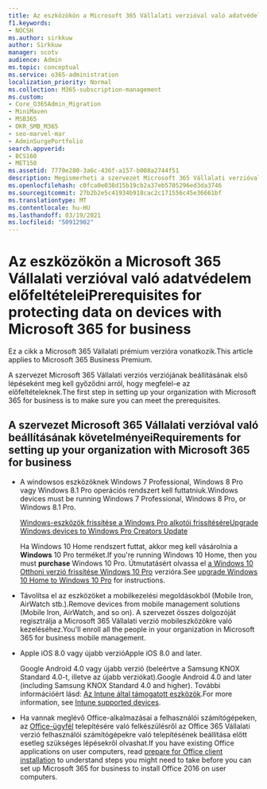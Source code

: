```yaml
---
title: Az eszközökön a Microsoft 365 Vállalati verzióval való adatvédelem előfeltételei
f1.keywords:
- NOCSH
ms.author: sirkkuw
author: Sirkkuw
manager: scotv
audience: Admin
ms.topic: conceptual
ms.service: o365-administration
localization_priority: Normal
ms.collection: M365-subscription-management
ms.custom:
- Core_O365Admin_Migration
- MiniMaven
- MSB365
- OKR_SMB_M365
- seo-marvel-mar
- AdminSurgePortfolio
search.appverid:
- BCS160
- MET150
ms.assetid: 7770e280-3a6c-436f-a157-b008a2744f51
description: Megismerheti a szervezet Microsoft 365 Vállalati verzióval való beállításának és a felhasználók eszközein való munkahelyi adatok védelmének követelményeit.
ms.openlocfilehash: c0fca0e038d15b19cb2a37eb5705296ed3da3746
ms.sourcegitcommit: 27b2b2e5c41934b918cac2c171556c45e36661bf
ms.translationtype: MT
ms.contentlocale: hu-HU
ms.lasthandoff: 03/19/2021
ms.locfileid: "50912902"
---
```

# <a name="prerequisites-for-protecting-data-on-devices-with-microsoft-365-for-business"></a><span data-ttu-id="c8014-103">Az eszközökön a Microsoft 365 Vállalati verzióval való adatvédelem előfeltételei</span><span class="sxs-lookup"><span data-stu-id="c8014-103">Prerequisites for protecting data on devices with Microsoft 365 for business</span></span>

<span data-ttu-id="c8014-104">Ez a cikk a Microsoft 365 Vállalati prémium verzióra vonatkozik.</span><span class="sxs-lookup"><span data-stu-id="c8014-104">This article applies to Microsoft 365 Business Premium.</span></span>

<span data-ttu-id="c8014-105">A szervezet Microsoft 365 Vállalati verziós verziójának beállításának első lépéseként meg kell győződni arról, hogy megfelel-e az előfeltételeknek.</span><span class="sxs-lookup"><span data-stu-id="c8014-105">The first step in setting up your organization with Microsoft 365 for business is to make sure you can meet the prerequisites.</span></span>
  
## <a name="requirements-for-setting-up-your-organization-with-microsoft-365-for-business"></a><span data-ttu-id="c8014-106">A szervezet Microsoft 365 Vállalati verzióval való beállításának követelményei</span><span class="sxs-lookup"><span data-stu-id="c8014-106">Requirements for setting up your organization with Microsoft 365 for business</span></span>

- <span data-ttu-id="c8014-107">A windowsos eszközöknek Windows 7 Professional, Windows 8 Pro vagy Windows 8.1 Pro operációs rendszert kell futtatniuk.</span><span class="sxs-lookup"><span data-stu-id="c8014-107">Windows devices must be running Windows 7 Professional, Windows 8 Pro, or Windows 8.1 Pro.</span></span>
    
    [<span data-ttu-id="c8014-108">Windows-eszközök frissítése a Windows Pro alkotói frissítésére</span><span class="sxs-lookup"><span data-stu-id="c8014-108">Upgrade Windows devices to Windows Pro Creators Update</span></span>](upgrade-to-windows-pro-creators-update.md)
    
    <span data-ttu-id="c8014-109">Ha Windows 10 Home rendszert futtat, akkor meg kell vásárolnia a **Windows** 10 Pro terméket.</span><span class="sxs-lookup"><span data-stu-id="c8014-109">If you're running Windows 10 Home, then you must **purchase** Windows  10 Pro.</span></span> <span data-ttu-id="c8014-110">Útmutatásért olvassa el [a Windows 10 Otthoni verzió frissítése Windows 10 Pro](https://support.microsoft.com/office/0aee10c1-4d34-43ee-a325-579c6c2df90e) verzióra.</span><span class="sxs-lookup"><span data-stu-id="c8014-110">See [upgrade Windows 10 Home to Windows 10 Pro](https://support.microsoft.com/office/0aee10c1-4d34-43ee-a325-579c6c2df90e) for instructions.</span></span> 
    
- <span data-ttu-id="c8014-111">Távolítsa el az eszközöket a mobilkezelési megoldásokból (Mobile Iron, AirWatch stb.).</span><span class="sxs-lookup"><span data-stu-id="c8014-111">Remove devices from mobile management solutions (Mobile Iron, AirWatch, and so on).</span></span> <span data-ttu-id="c8014-112">A szervezet összes dolgozóját regisztrálja a Microsoft 365 Vállalati verzió mobileszközökre való kezeléséhez.</span><span class="sxs-lookup"><span data-stu-id="c8014-112">You'll enroll all the people in your organization in Microsoft 365 for business mobile management.</span></span>
    
- <span data-ttu-id="c8014-113">Apple iOS 8.0 vagy újabb verzió</span><span class="sxs-lookup"><span data-stu-id="c8014-113">Apple iOS 8.0 and later.</span></span>
    
    <span data-ttu-id="c8014-114">Google Android 4.0 vagy újabb verzió (beleértve a Samsung KNOX Standard 4.0-t, illetve az újabb verziókat).</span><span class="sxs-lookup"><span data-stu-id="c8014-114">Google Android 4.0 and later (including Samsung KNOX Standard 4.0 and higher).</span></span> <span data-ttu-id="c8014-115">További információért lásd: [Az Intune által támogatott eszközök](/mem/intune/fundamentals/supported-devices-browsers).</span><span class="sxs-lookup"><span data-stu-id="c8014-115">For more information, see [Intune supported devices](/mem/intune/fundamentals/supported-devices-browsers).</span></span>
    
- <span data-ttu-id="c8014-116">Ha vannak meglévő Office-alkalmazásai a felhasználói számítógépeken, az [Office-ügyfél](prepare-for-office-client-deployment.md) telepítésére való felkészülésről az Office 365 Vállalati verzió felhasználói számítógépekre való telepítésének beállítása előtt esetleg szükséges lépésekről olvashat.</span><span class="sxs-lookup"><span data-stu-id="c8014-116">If you have existing Office applications on user computers, read [prepare for Office client installation](prepare-for-office-client-deployment.md) to understand steps you might need to take before you can set up Microsoft 365 for business to install Office 2016 on user computers.</span></span>